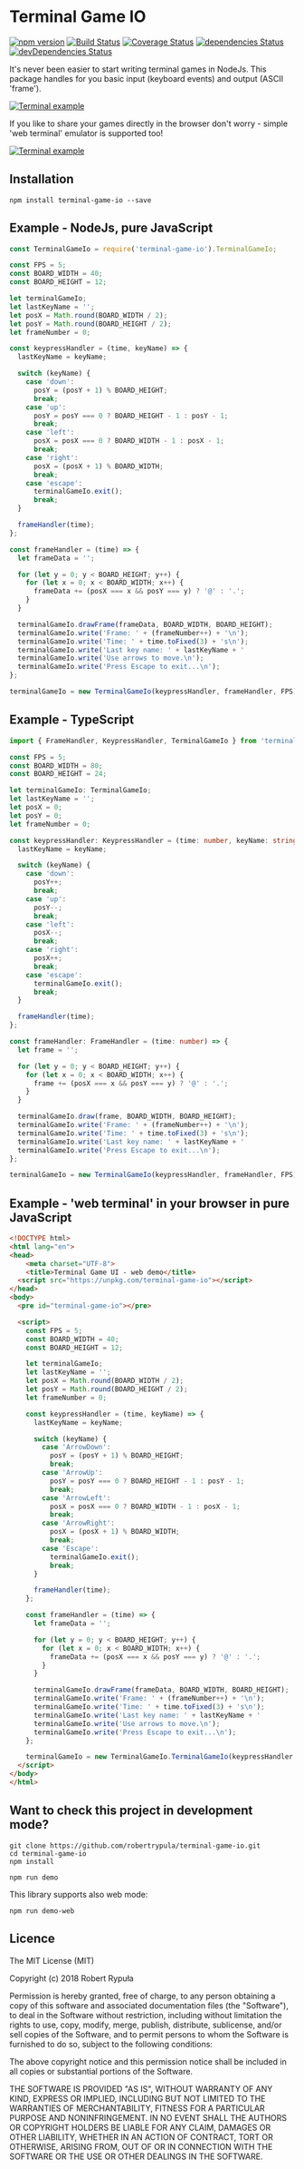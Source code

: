 # Terminal Game IO

[![npm version](https://badge.fury.io/js/terminal-game-io.svg)](https://badge.fury.io/js/terminal-game-io)
[![Build Status](https://travis-ci.org/robertrypula/terminal-game-io.svg?branch=master)](https://travis-ci.org/robertrypula/terminal-game-io)
[![Coverage Status](https://coveralls.io/repos/github/robertrypula/terminal-game-io/badge.svg?branch=master)](https://coveralls.io/github/robertrypula/terminal-game-io?branch=master)
[![dependencies Status](https://david-dm.org/robertrypula/terminal-game-io/status.svg)](https://david-dm.org/robertrypula/terminal-game-io)
[![devDependencies Status](https://david-dm.org/robertrypula/terminal-game-io/dev-status.svg)](https://david-dm.org/robertrypula/terminal-game-io?type=dev)

It's never been easier to start writing terminal games in NodeJs. This package handles for you basic input (keyboard events) and output (ASCII 'frame').

[![Terminal example](https://cdn.rypula.pl/terminal-game-io/terminal.gif)](https://cdn.rypula.pl/terminal-game-io/terminal.gif) 

If you like to share your games directly in the browser don't worry - simple 'web terminal' emulator is supported too!

[![Terminal example](https://cdn.rypula.pl/terminal-game-io/web-browser.gif)](https://cdn.rypula.pl/terminal-game-io/web-browser.gif)

## Installation

```
npm install terminal-game-io --save
```

## Example - NodeJs, pure JavaScript

```javascript
const TerminalGameIo = require('terminal-game-io').TerminalGameIo;

const FPS = 5;
const BOARD_WIDTH = 40;
const BOARD_HEIGHT = 12;

let terminalGameIo;
let lastKeyName = '';
let posX = Math.round(BOARD_WIDTH / 2);
let posY = Math.round(BOARD_HEIGHT / 2);
let frameNumber = 0;

const keypressHandler = (time, keyName) => {
  lastKeyName = keyName;

  switch (keyName) {
    case 'down':
      posY = (posY + 1) % BOARD_HEIGHT;
      break;
    case 'up':
      posY = posY === 0 ? BOARD_HEIGHT - 1 : posY - 1;
      break;
    case 'left':
      posX = posX === 0 ? BOARD_WIDTH - 1 : posX - 1;
      break;
    case 'right':
      posX = (posX + 1) % BOARD_WIDTH;
      break;
    case 'escape':
      terminalGameIo.exit();
      break;
  }

  frameHandler(time);
};

const frameHandler = (time) => {
  let frameData = '';

  for (let y = 0; y < BOARD_HEIGHT; y++) {
    for (let x = 0; x < BOARD_WIDTH; x++) {
      frameData += (posX === x && posY === y) ? '@' : '.';
    }
  }

  terminalGameIo.drawFrame(frameData, BOARD_WIDTH, BOARD_HEIGHT);
  terminalGameIo.write('Frame: ' + (frameNumber++) + '\n');
  terminalGameIo.write('Time: ' + time.toFixed(3) + 's\n');
  terminalGameIo.write('Last key name: ' + lastKeyName + '                \n\n');
  terminalGameIo.write('Use arrows to move.\n');
  terminalGameIo.write('Press Escape to exit...\n');
};

terminalGameIo = new TerminalGameIo(keypressHandler, frameHandler, FPS);
```

## Example - TypeScript

```typescript
import { FrameHandler, KeypressHandler, TerminalGameIo } from 'terminal-game-io';

const FPS = 5;
const BOARD_WIDTH = 80;
const BOARD_HEIGHT = 24;

let terminalGameIo: TerminalGameIo;
let lastKeyName = '';
let posX = 0;
let posY = 0;
let frameNumber = 0;

const keypressHandler: KeypressHandler = (time: number, keyName: string) => {
  lastKeyName = keyName;

  switch (keyName) {
    case 'down':
      posY++;
      break;
    case 'up':
      posY--;
      break;
    case 'left':
      posX--;
      break;
    case 'right':
      posX++;
      break;
    case 'escape':
      terminalGameIo.exit();
      break;
  }

  frameHandler(time);
};

const frameHandler: FrameHandler = (time: number) => {
  let frame = '';

  for (let y = 0; y < BOARD_HEIGHT; y++) {
    for (let x = 0; x < BOARD_WIDTH; x++) {
      frame += (posX === x && posY === y) ? '@' : '.';
    }
  }

  terminalGameIo.draw(frame, BOARD_WIDTH, BOARD_HEIGHT);
  terminalGameIo.write('Frame: ' + (frameNumber++) + '\n');
  terminalGameIo.write('Time: ' + time.toFixed(3) + 's\n');
  terminalGameIo.write('Last key name: ' + lastKeyName + '                \n\n');
  terminalGameIo.write('Press Escape to exit...\n');
};

terminalGameIo = new TerminalGameIo(keypressHandler, frameHandler, FPS);
```

## Example - 'web terminal' in your browser in pure JavaScript

```html
<!DOCTYPE html>
<html lang="en">
<head>
    <meta charset="UTF-8">
    <title>Terminal Game UI - web demo</title>
  <script src="https://unpkg.com/terminal-game-io"></script>
</head>
<body>
  <pre id="terminal-game-io"></pre>

  <script>
    const FPS = 5;
    const BOARD_WIDTH = 40;
    const BOARD_HEIGHT = 12;

    let terminalGameIo;
    let lastKeyName = '';
    let posX = Math.round(BOARD_WIDTH / 2);
    let posY = Math.round(BOARD_HEIGHT / 2);
    let frameNumber = 0;

    const keypressHandler = (time, keyName) => {
      lastKeyName = keyName;

      switch (keyName) {
        case 'ArrowDown':
          posY = (posY + 1) % BOARD_HEIGHT;
          break;
        case 'ArrowUp':
          posY = posY === 0 ? BOARD_HEIGHT - 1 : posY - 1;
          break;
        case 'ArrowLeft':
          posX = posX === 0 ? BOARD_WIDTH - 1 : posX - 1;
          break;
        case 'ArrowRight':
          posX = (posX + 1) % BOARD_WIDTH;
          break;
        case 'Escape':
          terminalGameIo.exit();
          break;
      }

      frameHandler(time);
    };

    const frameHandler = (time) => {
      let frameData = '';

      for (let y = 0; y < BOARD_HEIGHT; y++) {
        for (let x = 0; x < BOARD_WIDTH; x++) {
          frameData += (posX === x && posY === y) ? '@' : '.';
        }
      }

      terminalGameIo.drawFrame(frameData, BOARD_WIDTH, BOARD_HEIGHT);
      terminalGameIo.write('Frame: ' + (frameNumber++) + '\n');
      terminalGameIo.write('Time: ' + time.toFixed(3) + 's\n');
      terminalGameIo.write('Last key name: ' + lastKeyName + '                \n\n');
      terminalGameIo.write('Use arrows to move.\n');
      terminalGameIo.write('Press Escape to exit...\n');
    };

    terminalGameIo = new TerminalGameIo.TerminalGameIo(keypressHandler, frameHandler, FPS);
  </script>
</body>
</html>
```

## Want to check this project in development mode?

```
git clone https://github.com/robertrypula/terminal-game-io.git
cd terminal-game-io
npm install

npm run demo
```

This library supports also web mode:

```
npm run demo-web
```

## Licence

The MIT License (MIT)

Copyright (c) 2018 Robert Rypuła

Permission is hereby granted, free of charge, to any person obtaining a copy of
this software and associated documentation files (the "Software"), to deal in
the Software without restriction, including without limitation the rights to
use, copy, modify, merge, publish, distribute, sublicense, and/or sell copies of
the Software, and to permit persons to whom the Software is furnished to do so,
subject to the following conditions:

The above copyright notice and this permission notice shall be included in all
copies or substantial portions of the Software.

THE SOFTWARE IS PROVIDED "AS IS", WITHOUT WARRANTY OF ANY KIND, EXPRESS OR
IMPLIED, INCLUDING BUT NOT LIMITED TO THE WARRANTIES OF MERCHANTABILITY, FITNESS
FOR A PARTICULAR PURPOSE AND NONINFRINGEMENT. IN NO EVENT SHALL THE AUTHORS OR
COPYRIGHT HOLDERS BE LIABLE FOR ANY CLAIM, DAMAGES OR OTHER LIABILITY, WHETHER
IN AN ACTION OF CONTRACT, TORT OR OTHERWISE, ARISING FROM, OUT OF OR IN
CONNECTION WITH THE SOFTWARE OR THE USE OR OTHER DEALINGS IN THE SOFTWARE.
